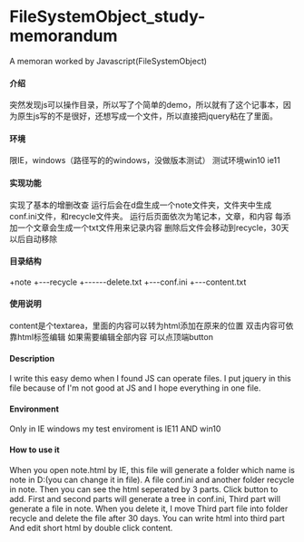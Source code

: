 # FileSystemObject_study-memorandum
A memoran worked by Javascript(FileSystemObject)
#### 介绍
突然发现js可以操作目录，所以写了个简单的demo，所以就有了这个记事本，因为原生js写的不是很好，还想写成一个文件，所以直接把jquery粘在了里面。

#### 环境
限IE，windows（路径写的的windows，没做版本测试）
测试环境win10 ie11

#### 实现功能
实现了基本的增删改查
运行后会在d盘生成一个note文件夹，文件夹中生成conf.ini文件，和recycle文件夹。
运行后页面依次为笔记本，文章，和内容
每添加一个文章会生成一个txt文件用来记录内容
删除后文件会移动到recycle，30天以后自动移除

#### 目录结构
+note
+---recycle
+------delete.txt
+---conf.ini
+---content.txt

#### 使用说明
content是个textarea，里面的内容可以转为html添加在原来的位置
双击内容可依靠html标签编辑
如果需要编辑全部内容 可以点顶端button

#### Description
I write this easy demo when I found JS can operate files. I put jquery in this file because of I'm not good at JS and I hope everything in one file.

#### Environment
Only in IE windows
my test enviroment is IE11 AND win10

#### How to use it
When you open note.html by IE, this file will generate a folder which name is note in D:\(you can change it in file). A file conf.ini and another folder recycle in note.
Then you can see the html seperated by 3 parts. Click button to add. First and second parts will generate a tree in conf.ini, Third part will generate a file in note. When you delete it, I move Third part file into folder recycle and delete the file after 30 days.
You can write html into third part And edit short html by double click content. 